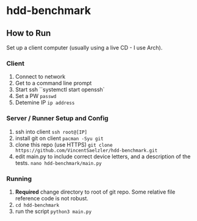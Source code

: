 # hdd-benchmark

## How to Run
Set up a client computer (usually using a live CD - I use Arch).
### Client
1.  Connect to network
1.  Get to a command line prompt
1.  Start ssh ``systemctl start openssh`
1.  Set a PW `passwd`
1.  Detemine IP `ip address`

### Server / Runner Setup and Config
1.  ssh into client `ssh root@[IP]`
1.  install git on client `pacman -Syu git`
1.  clone this repo (use HTTPS) `git clone https://github.com/VincentSaelzler/hdd-benchmark.git`
1.  edit main.py to include correct device letters, and a description of the tests. `nano hdd-benchmark/main.py`

### Running
1.  **Required** change directory to root of git repo. Some relative file reference code is not robust.
1.  `cd hdd-benchmark`
1.  run the script `python3 main.py`
